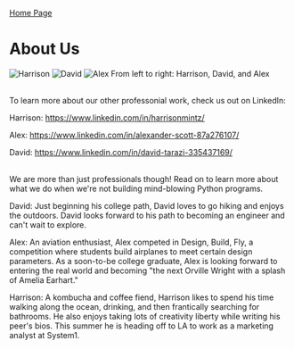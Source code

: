 [Home Page](index.md)

# About Us


![Harrison](images/Harrison_headshot.JPG=238x353) ![David](images/David_headshot.JPG=330x353) ![Alex](images/Alex_headshot.JPG=280x353)
From left to right: Harrison, David, and Alex <br/><br/>

To learn more about our other professonial work, check us out on LinkedIn:

Harrison: https://www.linkedin.com/in/harrisonmintz/

Alex: https://www.linkedin.com/in/alexander-scott-87a276107/

David: https://www.linkedin.com/in/david-tarazi-335437169/ <br/><br/>

We are more than just professionals though! Read on to learn more about what we do when we're not building mind-blowing Python programs.

David: Just beginning his college path, David loves to go hiking and enjoys the outdoors. David looks forward to his path to becoming an engineer and can't wait to explore.

Alex: An aviation enthusiast, Alex competed in Design, Build, Fly, a competition where students build airplanes to meet certain design parameters. As a soon-to-be college graduate, Alex is looking forward to entering the real world and becoming "the next Orville Wright with a splash of Amelia Earhart."

Harrison: A kombucha and coffee fiend, Harrison likes to spend his time walking along the ocean, drinking, and then frantically searching for bathrooms.  He also enjoys taking lots of creativity liberty while writing his peer's bios.  This summer he is heading off to LA to work as a marketing analyst at System1.
